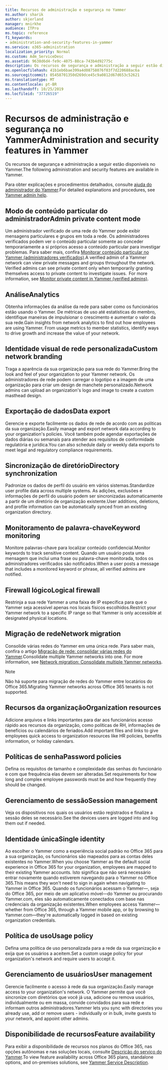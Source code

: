 ```yaml
---
title: Recursos de administração e segurança no Yammer
ms.author: sharik
author: skjerland
manager: mnirkhe
audience: ITPro
ms.topic: reference
f1_keywords:
- administration-and-security-features-in-yammer
ms.service: o365-administration
localization_priority: Normal
ms.custom: Adm_ServiceDesc
ms.assetid: 9638d6d4-fe9c-4075-88ca-743b4d92775c
description: Os recursos de segurança e administração a seguir estão disponíveis no Yammer.
ms.openlocfilehash: 41b1eb6bae399a4d08758076f03f7d220688ac6a
ms.sourcegitcommit: 05458701350d269dce45c9a0812d67d653c52621
ms.translationtype: MT
ms.contentlocale: pt-BR
ms.lasthandoff: 10/25/2019
ms.locfileid: "37726519"
---
```

# <a name="administration-and-security-features-in-yammer"></a><span data-ttu-id="8c32f-103">Recursos de administração e segurança no Yammer</span><span class="sxs-lookup"><span data-stu-id="8c32f-103">Administration and security features in Yammer</span></span>

<span data-ttu-id="8c32f-104">Os recursos de segurança e administração a seguir estão disponíveis no Yammer.</span><span class="sxs-lookup"><span data-stu-id="8c32f-104">The following administration and security features are available in Yammer.</span></span>
  
<span data-ttu-id="8c32f-105">Para obter explicações e procedimentos detalhados, consulte [ajuda do administrador do Yammer](https://go.microsoft.com/fwlink/?LinkId=869688).</span><span class="sxs-lookup"><span data-stu-id="8c32f-105">For detailed explanations and procedures, see [Yammer admin help](https://go.microsoft.com/fwlink/?LinkId=869688).</span></span>

## <a name="admin-private-content-mode"></a><span data-ttu-id="8c32f-106">Modo de conteúdo particular do administrador</span><span class="sxs-lookup"><span data-stu-id="8c32f-106">Admin private content mode</span></span>

<span data-ttu-id="8c32f-p101">Um administrador verificado de uma rede do Yammer pode exibir mensagens particulares e grupos em toda a rede. Os administradores verificados podem ver o conteúdo particular somente ao conceder temporariamente a si próprios acesso a conteúdo particular para investigar problemas. Para saber mais, confira [Monitorar conteúdo particular no Yammer (administradores verificados)](https://go.microsoft.com/fwlink/?LinkId=627479).</span><span class="sxs-lookup"><span data-stu-id="8c32f-p101">A verified admin of a Yammer network can view private messages and groups throughout the network.  Verified admins can see private content only when temporarily granting themselves access to private content to investigate issues.  For more information, see [Monitor private content in Yammer (verified admins)](https://go.microsoft.com/fwlink/?LinkId=627479).</span></span>

## <a name="analytics"></a><span data-ttu-id="8c32f-110">Análise</span><span class="sxs-lookup"><span data-stu-id="8c32f-110">Analytics</span></span>

<span data-ttu-id="8c32f-p102">Obtenha informações da análise da rede para saber como os funcionários estão usando o Yammer. De métricas de uso até estatísticas do membro, identifique maneiras de impulsionar o crescimento e aumentar o valor da sua rede.</span><span class="sxs-lookup"><span data-stu-id="8c32f-p102">Gain insights from network analytics to find out how employees are using Yammer. From usage metrics to member statistics, identify ways to drive growth and increase the value of your network.</span></span>

## <a name="custom-network-branding"></a><span data-ttu-id="8c32f-113">Identidade visual de rede personalizada</span><span class="sxs-lookup"><span data-stu-id="8c32f-113">Custom network branding</span></span>

<span data-ttu-id="8c32f-114">Traga a aparência da sua organização para sua rede do Yammer.</span><span class="sxs-lookup"><span data-stu-id="8c32f-114">Bring the look and feel of your organization to your Yammer network.</span></span> <span data-ttu-id="8c32f-115">Os administradores de rede podem carregar o logotipo e a imagem de uma organização para criar um design de manchete personalizado.</span><span class="sxs-lookup"><span data-stu-id="8c32f-115">Network admins can upload an organization's logo and image to create a custom masthead design.</span></span>

## <a name="data-export"></a><span data-ttu-id="8c32f-116">Exportação de dados</span><span class="sxs-lookup"><span data-stu-id="8c32f-116">Data export</span></span>

<span data-ttu-id="8c32f-117">Gerencie e exporte facilmente os dados de rede de acordo com as políticas da sua organização.</span><span class="sxs-lookup"><span data-stu-id="8c32f-117">Easily manage and export network data according to your organization's policies.</span></span> <span data-ttu-id="8c32f-118">Você também pode agendar exportações de dados diárias ou semanais para atender aos requisitos de conformidade regulatória e jurídica.</span><span class="sxs-lookup"><span data-stu-id="8c32f-118">You can also schedule daily or weekly data exports to meet legal and regulatory compliance requirements.</span></span>
  
## <a name="directory-synchronization"></a><span data-ttu-id="8c32f-119">Sincronização de diretório</span><span class="sxs-lookup"><span data-stu-id="8c32f-119">Directory synchronization</span></span>

<span data-ttu-id="8c32f-120">Padronize os dados de perfil do usuário em vários sistemas.</span><span class="sxs-lookup"><span data-stu-id="8c32f-120">Standardize user profile data across multiple systems.</span></span> <span data-ttu-id="8c32f-121">As adições, exclusões e informações de perfil do usuário podem ser sincronizadas automaticamente a partir de um diretório de organização existente.</span><span class="sxs-lookup"><span data-stu-id="8c32f-121">User additions, deletions, and profile information can be automatically synced from an existing organization directory.</span></span>

## <a name="keyword-monitoring"></a><span data-ttu-id="8c32f-122">Monitoramento de palavra-chave</span><span class="sxs-lookup"><span data-stu-id="8c32f-122">Keyword monitoring</span></span>

<span data-ttu-id="8c32f-123">Monitore palavras-chave para localizar conteúdo confidencial.</span><span class="sxs-lookup"><span data-stu-id="8c32f-123">Monitor keywords to track sensitive content.</span></span> <span data-ttu-id="8c32f-124">Quando um usuário posta uma mensagem que inclui uma frase ou palavra-chave monitorada, todos os administradores verificados são notificados.</span><span class="sxs-lookup"><span data-stu-id="8c32f-124">When a user posts a message that includes a monitored keyword or phrase, all verified admins are notified.</span></span>

## <a name="logical-firewall"></a><span data-ttu-id="8c32f-125">Firewall lógico</span><span class="sxs-lookup"><span data-stu-id="8c32f-125">Logical firewall</span></span>

<span data-ttu-id="8c32f-126">Restrinja a sua rede Yammer a uma faixa de IP específica para que o Yammer seja acessível apenas nos locais físicos escolhidos.</span><span class="sxs-lookup"><span data-stu-id="8c32f-126">Restrict your Yammer network to a specific IP range so that Yammer is only accessible at designated physical locations.</span></span>

## <a name="network-migration"></a><span data-ttu-id="8c32f-127">Migração de rede</span><span class="sxs-lookup"><span data-stu-id="8c32f-127">Network migration</span></span>

<span data-ttu-id="8c32f-p107">Consolide várias redes do Yammer em uma única rede. Para saber mais, confira o artigo [Migração de rede: consolidar várias redes do Yammer](https://go.microsoft.com/fwlink/?LinkID=617488).</span><span class="sxs-lookup"><span data-stu-id="8c32f-p107">Consolidate multiple Yammer networks into one. For more information, see [Network migration: Consolidate multiple Yammer networks](https://go.microsoft.com/fwlink/?LinkID=617488).</span></span>
  
> [!NOTE]
> <span data-ttu-id="8c32f-130">Não há suporte para migração de redes do Yammer entre locatários do Office 365.</span><span class="sxs-lookup"><span data-stu-id="8c32f-130">Migrating Yammer networks across Office 365 tenants is not supported.</span></span> 

## <a name="organization-resources"></a><span data-ttu-id="8c32f-131">Recursos da organização</span><span class="sxs-lookup"><span data-stu-id="8c32f-131">Organization resources</span></span>

<span data-ttu-id="8c32f-132">Adicione arquivos e links importantes para dar aos funcionários acesso rápido aos recursos da organização, como políticas de RH, informações de benefícios ou calendários de feriados.</span><span class="sxs-lookup"><span data-stu-id="8c32f-132">Add important files and links to give employees quick access to organization resources like HR policies, benefits information, or holiday calendars.</span></span>
  
## <a name="password-policies"></a><span data-ttu-id="8c32f-133">Políticas de senha</span><span class="sxs-lookup"><span data-stu-id="8c32f-133">Password policies</span></span>

<span data-ttu-id="8c32f-134">Defina os requisitos de tamanho e complexidade das senhas do funcionário e com que frequência elas devem ser alteradas.</span><span class="sxs-lookup"><span data-stu-id="8c32f-134">Set requirements for how long and complex employee passwords must be and how frequently they should be changed.</span></span>
  
## <a name="session-management"></a><span data-ttu-id="8c32f-135">Gerenciamento de sessão</span><span class="sxs-lookup"><span data-stu-id="8c32f-135">Session management</span></span>

<span data-ttu-id="8c32f-136">Veja os dispositivos nos quais os usuários estão registrados e finalize a sessão deles se necessário.</span><span class="sxs-lookup"><span data-stu-id="8c32f-136">See the devices users are logged into and log them out if needed.</span></span>

## <a name="single-identity"></a><span data-ttu-id="8c32f-137">Identidade única</span><span class="sxs-lookup"><span data-stu-id="8c32f-137">Single identity</span></span>

<span data-ttu-id="8c32f-138">Ao escolher o Yammer como a experiência social padrão no Office 365 para a sua organização, os funcionários são mapeados para as contas deles existentes no Yammer.</span><span class="sxs-lookup"><span data-stu-id="8c32f-138">When you choose Yammer as the default social experience in Office 365 for your organization, employees are mapped to their existing Yammer accounts.</span></span> <span data-ttu-id="8c32f-139">Isto significa que não será necessário entrar novamente quando estiverem navegando para o Yammer no Office 365.</span><span class="sxs-lookup"><span data-stu-id="8c32f-139">This means they won't need to sign in again when navigating to Yammer in Office 365.</span></span> <span data-ttu-id="8c32f-140">Quando os funcionários acessam o Yammer&mdash;, seja do Office 365, por meio de um aplicativo móvel&mdash;do Yammer ou procurando Yammer.com, eles são automaticamente conectados com base nas credenciais da organização existentes.</span><span class="sxs-lookup"><span data-stu-id="8c32f-140">When employees access Yammer&mdash;whether from Office 365, through a Yammer mobile app, or by browsing to Yammer.com&mdash;they're automatically logged in based on existing organization credentials.</span></span>

## <a name="usage-policy"></a><span data-ttu-id="8c32f-141">Política de uso</span><span class="sxs-lookup"><span data-stu-id="8c32f-141">Usage policy</span></span>

<span data-ttu-id="8c32f-142">Defina uma política de uso personalizada para a rede da sua organização e exija que os usuários a aceitem.</span><span class="sxs-lookup"><span data-stu-id="8c32f-142">Set a custom usage policy for your organization's network and require users to accept it.</span></span>

## <a name="user-management"></a><span data-ttu-id="8c32f-143">Gerenciamento de usuários</span><span class="sxs-lookup"><span data-stu-id="8c32f-143">User management</span></span>

<span data-ttu-id="8c32f-144">Gerencie facilmente o acesso à rede da sua organização.</span><span class="sxs-lookup"><span data-stu-id="8c32f-144">Easily manage access to your organization's network.</span></span> <span data-ttu-id="8c32f-145">O Yammer permite que você sincronize com diretórios que você já usa, adicione ou remova usuários, individualmente ou em massa, convide convidados para sua rede e informam outros administradores.</span><span class="sxs-lookup"><span data-stu-id="8c32f-145">Yammer lets you sync with directories you already use, add or remove users - individually or in bulk, invite guests to your network, and appoint other admins.</span></span>

## <a name="feature-availability"></a><span data-ttu-id="8c32f-146">Disponibilidade de recursos</span><span class="sxs-lookup"><span data-stu-id="8c32f-146">Feature availability</span></span>

<span data-ttu-id="8c32f-147">Para exibir a disponibilidade de recursos nos planos do Office 365, nas opções autônomas e nas soluções locais, consulte [Descrição do serviço do Yammer](yammer-service-description.md).</span><span class="sxs-lookup"><span data-stu-id="8c32f-147">To view feature availability across Office 365 plans, standalone options, and on-premises solutions, see [Yammer Service Description](yammer-service-description.md).</span></span>
  

